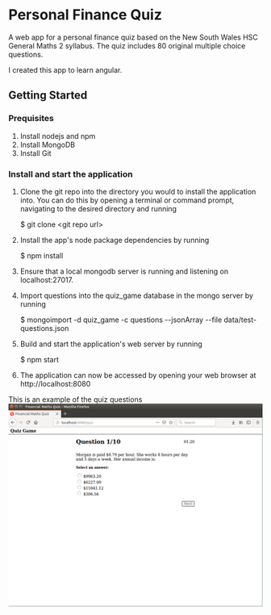 # Personal Finance Quiz
A web app for a personal finance quiz based on the New South Wales HSC General Maths 2 syllabus. The quiz includes 80 original multiple choice questions.

I created this app to learn angular.

## Getting Started

### Prequisites
1. Install nodejs and npm
2. Install MongoDB
3. Install Git


### Install and start the application
1. Clone the git repo into the directory you would to install the application into. You can do this by opening a terminal or command prompt, navigating to the desired directory and running

    $ git clone \<git repo url\>
2. Install the app's node package dependencies by running

    $ npm install
3. Ensure that a local mongodb server is running and listening on localhost:27017.
4. Import questions into the quiz_game database in the mongo server by running

    $ mongoimport -d quiz_game -c questions --jsonArray --file data/test-questions.json
5. Build and start the application's web server by running
    
    $ npm start
6. The application can now be accessed by opening your web browser at http://localhost:8080

This is an example of the quiz questions
![Example question](./quiz-screenshot.png)

